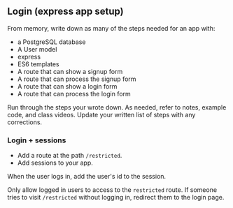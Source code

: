 
## Login (express app setup)

From memory, write down as many of the steps needed for an app with:

- a PostgreSQL database
- A User model
- express
- ES6 templates
- A route that can show a signup form
- A route that can process the signup form
- A route that can show a login form
- A route that can process the login form

Run through the steps your wrote down. As needed, refer to notes, example code, and class videos. Update your written list of steps with any corrections.


### Login + sessions

- Add a route at the path `/restricted`.
- Add sessions to your app.

When the user logs in, add the user's id to the session.

Only allow logged in users to  access to the `restricted` route. If someone tries to visit `/restricted` without logging in, redirect them to the login page.


